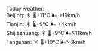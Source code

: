 Today weather:  
Beijing: ☀️ 🌡️+11°C 🌬️→19km/h  
Tianjin: ☀️ 🌡️+9°C 🌬️→4km/h  
Shijiazhuang: ☀️ 🌡️+9°C 🌬️↖11km/h  
Tangshan: ☀️ 🌡️+10°C 🌬️↘6km/h  
